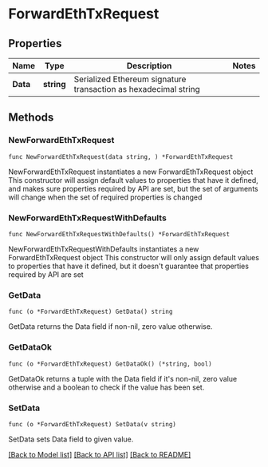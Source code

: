 # ForwardEthTxRequest

## Properties

Name | Type | Description | Notes
------------ | ------------- | ------------- | -------------
**Data** | **string** | Serialized Ethereum signature transaction as hexadecimal string | 

## Methods

### NewForwardEthTxRequest

`func NewForwardEthTxRequest(data string, ) *ForwardEthTxRequest`

NewForwardEthTxRequest instantiates a new ForwardEthTxRequest object
This constructor will assign default values to properties that have it defined,
and makes sure properties required by API are set, but the set of arguments
will change when the set of required properties is changed

### NewForwardEthTxRequestWithDefaults

`func NewForwardEthTxRequestWithDefaults() *ForwardEthTxRequest`

NewForwardEthTxRequestWithDefaults instantiates a new ForwardEthTxRequest object
This constructor will only assign default values to properties that have it defined,
but it doesn't guarantee that properties required by API are set

### GetData

`func (o *ForwardEthTxRequest) GetData() string`

GetData returns the Data field if non-nil, zero value otherwise.

### GetDataOk

`func (o *ForwardEthTxRequest) GetDataOk() (*string, bool)`

GetDataOk returns a tuple with the Data field if it's non-nil, zero value otherwise
and a boolean to check if the value has been set.

### SetData

`func (o *ForwardEthTxRequest) SetData(v string)`

SetData sets Data field to given value.



[[Back to Model list]](../README.md#documentation-for-models) [[Back to API list]](../README.md#documentation-for-api-endpoints) [[Back to README]](../README.md)


